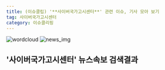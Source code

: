 ```yaml
---
title: (이슈클립) '**사이버국가고시센터**' 관련 이슈, 기사 모아 보기
tag: 사이버국가고시센터
category: 이슈클리핑
---
```

![wordcloud](https://s3.ap-northeast-2.amazonaws.com/lyrics101-wordcloud/2018-09-16-1537091126.png)
![news_img](https://user-images.githubusercontent.com/42597476/44507050-1206f400-a6e4-11e8-8d98-7ffbfebb353f.png)
## **'**사이버국가고시센터**'** 뉴스속보 검색결과

